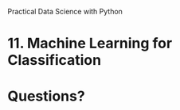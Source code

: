 [comment]: # (THEME = pdsp)
[comment]: # (CODE_THEME = base16/zenburn)
Practical Data Science with Python
# 11. Machine Learning for Classification

[comment]: # (!!!)

# Questions?

